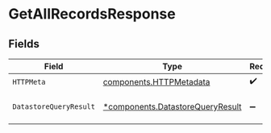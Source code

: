 # GetAllRecordsResponse


## Fields

| Field                                                                               | Type                                                                                | Required                                                                            | Description                                                                         |
| ----------------------------------------------------------------------------------- | ----------------------------------------------------------------------------------- | ----------------------------------------------------------------------------------- | ----------------------------------------------------------------------------------- |
| `HTTPMeta`                                                                          | [components.HTTPMetadata](../../models/components/httpmetadata.md)                  | :heavy_check_mark:                                                                  | N/A                                                                                 |
| `DatastoreQueryResult`                                                              | [*components.DatastoreQueryResult](../../models/components/datastorequeryresult.md) | :heavy_minus_sign:                                                                  | Record Ids retrieved successfully.                                                  |